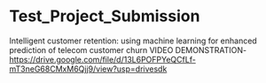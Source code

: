 # Test_Project_Submission
Intelligent customer retention: using machine learning for enhanced prediction of telecom customer churn
VIDEO DEMONSTRATION-https://drive.google.com/file/d/13L6POFPYeQCfLf-mT3neG68CMxM6Qjj9/view?usp=drivesdk
